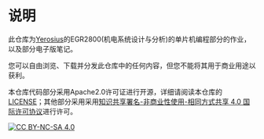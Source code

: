 # 说明

此仓库为[Yerosius](https://github.com/Yerosius)的EGR2800(机电系统设计与分析)的单片机编程部分的作业，以及部分电子版笔记。

您可以自由浏览、下载并分发此仓库中的任何内容，但您不能将其用于商业用途以获利。

本仓库代码部分采用Apache2.0许可证进行开源，详细请阅读本仓库的[LICENSE](./LICENSE)；其他部分采用采用[知识共享署名-非商业性使用-相同方式共享 4.0 国际许可协议][cc-by-nc-sa]进行许可。

[![CC BY-NC-SA 4.0][cc-by-nc-sa-image]][cc-by-nc-sa]

[cc-by-nc-sa]: https://creativecommons.org/licenses/by-nc-sa/4.0/deed.zh-hans
[cc-by-nc-sa-image]: https://licensebuttons.net/l/by-nc-sa/4.0/88x31.png
